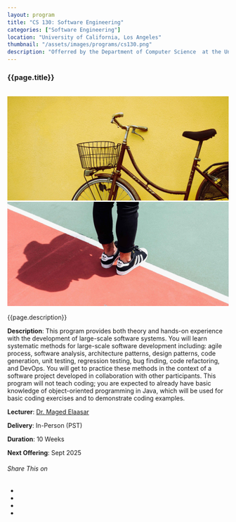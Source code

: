```yaml
---
layout: program
title: "CS 130: Software Engineering"
categories: ["Software Engineering"]
location: "University of California, Los Angeles"
thumbnail: "/assets/images/programs/cs130.png"
description: "Offerred by the Department of Computer Science  at the University of California, Los Angeles"
---
```

<div class="col-lg-8 text-center">
<h3 class="mb-3 mt">{{page.title}}</h3>

<div class="col-lg-12 mt">
	<div class="carousel slide" id="single-slide">
		<div class="carousel-inner">
			<div class="carousel-item active">
				<img src="https://i.pinimg.com/originals/30/2e/b4/302eb4cc936aa131c4737f12488c9f9e.png" alt="" class="img-fluid">
			</div>
			<div class="carousel-item">
				<img src="/assets/images/blog/blog-single.jpg" alt="" class="img-fluid">
			</div>
			<div class="carousel-item">
				<img src="/assets/images/portfolio/portfolio-single.jpg" alt="" class="img-fluid">
			</div>
		</div>
	</div>
</div>

<p>{{page.description}}</p>

<div class="col-lg-12 text-left mt-5">
	<p><b>Description</b>: This program provides both theory and hands-on experience with the development of large-scale software systems. You will learn systematic methods for large-scale software development including: agile process, software analysis, architecture patterns, design patterns, code generation, unit testing, regression testing, bug finding, code refactoring, and DevOps. You will get to practice these methods in the context of a software project developed in collaboration with other participants. This program will not teach coding; you are expected to already have basic knowledge of object-oriented programming in Java, which will be used for basic coding exercises and to demonstrate coding examples.</p>
	<p><b>Lecturer</b>: <a href="/maged-elaasar.html">Dr. Maged Elaasar</a></p>
	<p><b>Delivery</b>: In-Person (PST)</p>
	<p><b>Duration</b>: 10 Weeks</p>
	<p><b>Next Offering</b>: Sept 2025</p>
</div>

<div class="post-single-share py-4 mt-4 mb+5">
		<h6 class="text-white">Share This on</h6>
		<ul class="list-inline socials-links mb-0">
			<li class="list-inline-item">
				<a href="#" class="active"><i class="ti-facebook"></i></a>
			</li>
			<li class="list-inline-item">
				<a href="#"><i class="ti-twitter"></i></a>
			</li>
			<li class="list-inline-item">
				<a href="#"><i class="ti-vimeo"></i></a>
			</li>
			<li class="list-inline-item">
				<a href="#"><i class="ti-linkedin"></i></a>
			</li>
		</ul>
	</div>
</div>

